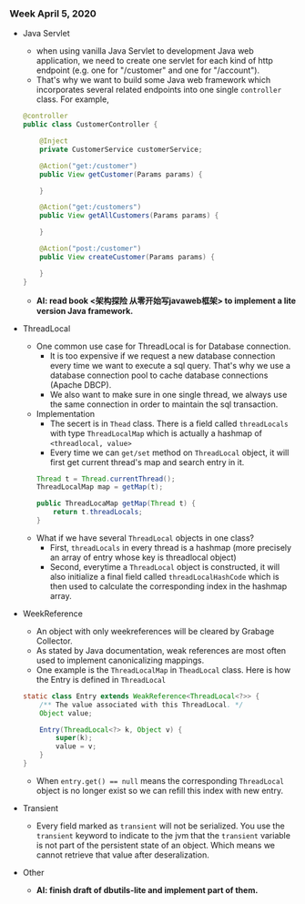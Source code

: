 ### Week April 5, 2020

- Java Servlet
    - when using vanilla Java Servlet to development Java web application, we need to create one servlet for each kind of http endpoint (e.g. one for "/customer" and one for "/account").
    - That's why we want to build some Java web framework which incorporates several related endpoints into one single `controller` class. For example,
    ```Java
    @controller
    public class CustomerController {

        @Inject
        private CustomerService customerService;

        @Action("get:/customer")
        public View getCustomer(Params params) {

        }

        @Action("get:/customers")
        public View getAllCustomers(Params params) {

        }

        @Action("post:/customer")
        public View createCustomer(Params params) {

        }
    }
    ```
    - **AI: read book <架构探险 从零开始写javaweb框架> to implement a lite version Java framework.**

- ThreadLocal
    - One common use case for ThreadLocal is for Database connection.
        - It is too expensive if we request a new database connection every time we want to execute a sql query. That's why we use a database connection pool to cache database connections (Apache DBCP).
        - We also want to make sure in one single thread, we always use the same connection in order to maintain the sql transaction.
    - Implementation
        - The secert is in `Thead` class. There is a field called `threadLocals` with type `ThreadLocalMap` which is actually a hashmap of `<threadlocal, value>`
        - Every time we can `get/set` method on `ThreadLocal` object, it will first get current thread's map and search entry in it.
        ```Java
        Thread t = Thread.currentThread();
        ThreadLocalMap map = getMap(t);

        public ThreadLocaMap getMap(Thread t) {
            return t.threadLocals;
        }
        ```
    - What if we have several `ThreadLocal` objects in one class?
        - First, `threadLocals` in every thread is a hashmap (more precisely an array of entry whose key is threadlocal object)
        - Second, everytime a `ThreadLocal` object is constructed, it will also initialize a final field called `threadLocalHashCode` which is then used to calculate the corresponding index in the hashmap array.

- WeekReference
    - An object with only weekreferences will be cleared by Grabage Collector.
    - As stated by Java documentation, weak references are most often used to implement canonicalizing mappings.
    - One example is the `ThreadLocalMap` in `TheadLocal` class. Here is how the Entry is defined in `ThreadLocal`
    ```Java
    static class Entry extends WeakReference<ThreadLocal<?>> {
        /** The value associated with this ThreadLocal. */
        Object value;

        Entry(ThreadLocal<?> k, Object v) {
            super(k);
            value = v;
        }
    }

    ```
    - When `entry.get() == null` means the corresponding `ThreadLocal` object is no longer exist so we can refill this index with new entry.

- Transient
    - Every field marked as `transient` will not be serialized. You use the `transient` keyword to indicate to the jvm that the `transient` variable is not part of the persistent state of an object. Which means we cannot retrieve that value after deseralization.

- Other
    - **AI: finish draft of dbutils-lite and implement part of them.**
